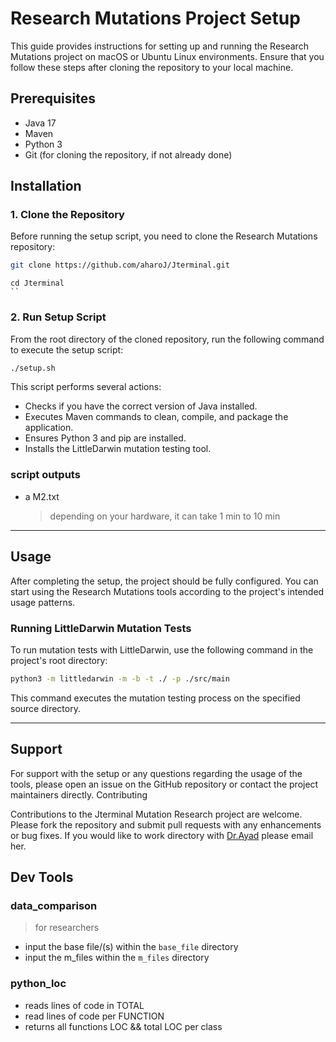 # Research Mutations Project Setup

This guide provides instructions for setting up and running the Research Mutations project on macOS or Ubuntu Linux environments. Ensure that you follow these steps after cloning the repository to your local machine.

## Prerequisites

- Java 17
- Maven
- Python 3
- Git (for cloning the repository, if not already done)

## Installation

### 1. Clone the Repository

Before running the setup script, you need to clone the Research Mutations repository:

```bash
git clone https://github.com/aharoJ/Jterminal.git
```

```
cd Jterminal
``
```

### 2. Run Setup Script

From the root directory of the cloned repository, run the following command to execute the setup script:

```bash
./setup.sh
```

This script performs several actions:

- Checks if you have the correct version of Java installed.
- Executes Maven commands to clean, compile, and package the application.
- Ensures Python 3 and pip are installed.
- Installs the LittleDarwin mutation testing tool.

### script outputs

- a M2.txt
  > depending on your hardware, it can take 1 min to 10 min

---

## Usage

After completing the setup, the project should be fully configured. You can start using the Research Mutations tools according to the project's intended usage patterns.

### Running LittleDarwin Mutation Tests

To run mutation tests with LittleDarwin, use the following command in the project's root directory:

```bash
python3 -m littledarwin -m -b -t ./ -p ./src/main
```

This command executes the mutation testing process on the specified source directory.

---

## Support

For support with the setup or any questions regarding the usage of the tools, please open an issue on the GitHub repository or contact the project maintainers directly.
Contributing

Contributions to the Jterminal Mutation Research project are welcome. Please fork the repository and submit pull requests with any enhancements or bug fixes. If you would like to work directory with
[Dr.Ayad](https://www.kean.edu/academics/college-science-mathematics-and-technology/department-computer-science-and-technology-1) please email her.

## Dev Tools

### data_comparison

> for researchers

- input the base file/(s) within the `base_file` directory
- input the m_files within the `m_files` directory

### python_loc

- reads lines of code in TOTAL
- read lines of code per FUNCTION
- returns all functions LOC && total LOC per class
